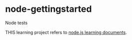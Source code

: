 # node-gettingstarted
Node tests

THIS learning project refers to [node.js learning documents](https://nodejs.dev/learn).